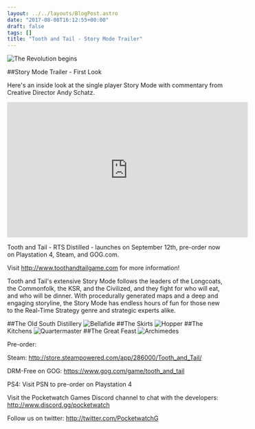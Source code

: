 ```yaml
---
layout: ../../layouts/BlogPost.astro
date: "2017-08-08T16:12:55+00:00"
draft: false
tags: []
title: "Tooth and Tail - Story Mode Trailer"
---
```


![The Revolution begins](http://i.imgur.com/tE8yMN9.png)

##Story Mode Trailer - First Look

Here's an inside look at the single player Story Mode with commentary from Creative Director Andy Schatz.

<div class="vid-box">
<iframe width="560" height="315" src="https://www.youtube.com/embed/PwP_zAJmKdU" frameborder="0" allowfullscreen></iframe>
</div>

Tooth and Tail - RTS Distilled - launches on September 12th, pre-order now on Playstation 4, Steam, and GOG.com.

Visit http://www.toothandtailgame.com for more information!

Tooth and Tail's extensive Story Mode follows the leaders of the Longcoats, the Commonfolk, the KSR, and the Civilized, and they fight for who will eat, and who will be dinner. With procedurally generated maps and a deep and engaging storyline, the Story Mode has endless hours of fun for those new to the Real-Time Strategy genre and strategic experts alike.

##The Old South Distillery
![Bellafide](http://i.imgur.com/5AzWvtd.jpg)
##The Skirts
![Hopper](http://i.imgur.com/TwjqYc0.jpg)
##The Kitchens
![Quartermaster](http://i.imgur.com/lw8tEQr.jpg)
##The Great Feast
![Archimedes](http://i.imgur.com/pNOfMJO.jpg)

Pre-order:

Steam: http://store.steampowered.com/app/286000/Tooth_and_Tail/

DRM-Free on GOG: https://www.gog.com/game/tooth_and_tail

PS4: Visit PSN to pre-order on Playstation 4

Visit the Pocketwatch Games Discord channel to chat with the developers: http://www.discord.gg/pocketwatch

Follow us on twitter: http://twitter.com/PocketwatchG
